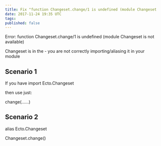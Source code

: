 ```yaml
---
title: Fix "function Changeset.change/1 is undefined (module Changeset is not available)"
date: 2017-11-24 19:35 UTC
tags:
published: false
---
```



Error:
function Changeset.change/1 is undefined (module Changeset is not available)

Changeset is in the - you are not correctly importing/aliasing it in your module

## Scenario 1
If you have
import Ecto.Changeset

then use just:

change(......)

## Scenario 2

alias Ecto.Changeset

Changeset.change()
